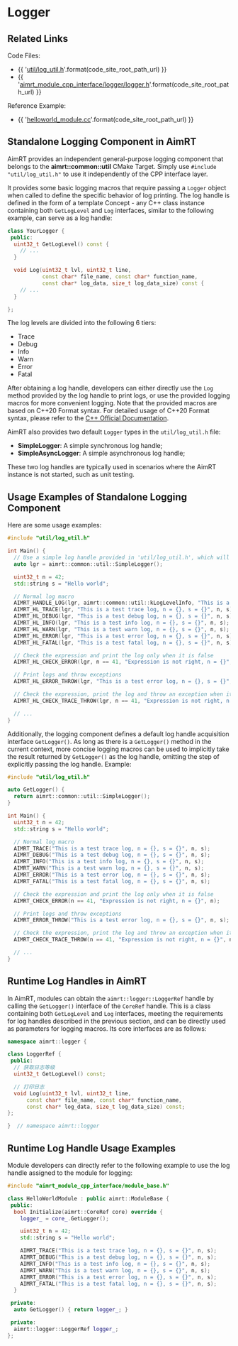 

# Logger

## Related Links

Code Files:
- {{ '[util/log_util.h]({}/src/common/util/log_util.h)'.format(code_site_root_path_url) }}
- {{ '[aimrt_module_cpp_interface/logger/logger.h]({}/src/interface/aimrt_module_cpp_interface/logger/logger.h)'.format(code_site_root_path_url) }}

Reference Example:
- {{ '[helloworld_module.cc]({}/src/examples/cpp/helloworld/module/helloworld_module/helloworld_module.cc)'.format(code_site_root_path_url) }}

## Standalone Logging Component in AimRT

AimRT provides an independent general-purpose logging component that belongs to the **aimrt::common::util** CMake Target. Simply use `#include "util/log_util.h"` to use it independently of the CPP interface layer.

It provides some basic logging macros that require passing a `Logger` object when called to define the specific behavior of log printing. The log handle is defined in the form of a template Concept - any C++ class instance containing both `GetLogLevel` and `Log` interfaces, similar to the following example, can serve as a log handle:

```cpp
class YourLogger {
 public:
  uint32_t GetLogLevel() const {
    // ...
  }

  void Log(uint32_t lvl, uint32_t line,
           const char* file_name, const char* function_name,
           const char* log_data, size_t log_data_size) const {
    // ...
  }

};
```

The log levels are divided into the following 6 tiers:
- Trace
- Debug
- Info
- Warn
- Error
- Fatal

After obtaining a log handle, developers can either directly use the `Log` method provided by the log handle to print logs, or use the provided logging macros for more convenient logging. Note that the provided macros are based on C++20 Format syntax. For detailed usage of C++20 Format syntax, please refer to the [C++ Official Documentation](https://en.cppreference.com/w/cpp/utility/format).

AimRT also provides two default `Logger` types in the `util/log_util.h` file:
- **SimpleLogger**: A simple synchronous log handle;
- **SimpleAsyncLogger**: A simple asynchronous log handle;

These two log handles are typically used in scenarios where the AimRT instance is not started, such as unit testing.

## Usage Examples of Standalone Logging Component

Here are some usage examples:
```cpp
#include "util/log_util.h"

int Main() {
  // Use a simple log handle provided in 'util/log_util.h', which will synchronously print logs on the console
  auto lgr = aimrt::common::util::SimpleLogger();

  uint32_t n = 42;
  std::string s = "Hello world";

  // Normal log macro
  AIMRT_HANDLE_LOG(lgr, aimrt::common::util::kLogLevelInfo, "This is a test log, n = {}, s = {}", n, s);
  AIMRT_HL_TRACE(lgr, "This is a test trace log, n = {}, s = {}", n, s);
  AIMRT_HL_DEBUG(lgr, "This is a test debug log, n = {}, s = {}", n, s);
  AIMRT_HL_INFO(lgr, "This is a test info log, n = {}, s = {}", n, s);
  AIMRT_HL_WARN(lgr, "This is a test warn log, n = {}, s = {}", n, s);
  AIMRT_HL_ERROR(lgr, "This is a test error log, n = {}, s = {}", n, s);
  AIMRT_HL_FATAL(lgr, "This is a test fatal log, n = {}, s = {}", n, s);

  // Check the expression and print the log only when it is false
  AIMRT_HL_CHECK_ERROR(lgr, n == 41, "Expression is not right, n = {}", n);

  // Print logs and throw exceptions
  AIMRT_HL_ERROR_THROW(lgr, "This is a test error log, n = {}, s = {}", n, s);

  // Check the expression, print the log and throw an exception when it is false
  AIMRT_HL_CHECK_TRACE_THROW(lgr, n == 41, "Expression is not right, n = {}", n);

  // ...
}
```

Additionally, the logging component defines a default log handle acquisition interface `GetLogger()`. As long as there is a `GetLogger()` method in the current context, more concise logging macros can be used to implicitly take the result returned by `GetLogger()` as the log handle, omitting the step of explicitly passing the log handle. Example:
```cpp
#include "util/log_util.h"

auto GetLogger() {
  return aimrt::common::util::SimpleLogger();
}

int Main() {
  uint32_t n = 42;
  std::string s = "Hello world";

  // Normal log macro
  AIMRT_TRACE("This is a test trace log, n = {}, s = {}", n, s);
  AIMRT_DEBUG("This is a test debug log, n = {}, s = {}", n, s);
  AIMRT_INFO("This is a test info log, n = {}, s = {}", n, s);
  AIMRT_WARN("This is a test warn log, n = {}, s = {}", n, s);
  AIMRT_ERROR("This is a test error log, n = {}, s = {}", n, s);
  AIMRT_FATAL("This is a test fatal log, n = {}, s = {}", n, s);

  // Check the expression and print the log only when it is false
  AIMRT_CHECK_ERROR(n == 41, "Expression is not right, n = {}", n);

  // Print logs and throw exceptions
  AIMRT_ERROR_THROW("This is a test error log, n = {}, s = {}", n, s);

  // Check the expression, print the log and throw an exception when it is false
  AIMRT_CHECK_TRACE_THROW(n == 41, "Expression is not right, n = {}", n);

  // ...
}
```

## Runtime Log Handles in AimRT

In AimRT, modules can obtain the `aimrt::logger::LoggerRef` handle by calling the `GetLogger()` interface of the `CoreRef` handle. This is a class containing both `GetLogLevel` and `Log` interfaces, meeting the requirements for log handles described in the previous section, and can be directly used as parameters for logging macros. Its core interfaces are as follows:
```cpp
namespace aimrt::logger {

class LoggerRef {
 public:
  // 获取日志等级
  uint32_t GetLogLevel() const;

  // 打印日志
  void Log(uint32_t lvl, uint32_t line,
      const char* file_name, const char* function_name,
      const char* log_data, size_t log_data_size) const;
};

}  // namespace aimrt::logger
```

## Runtime Log Handle Usage Examples

Module developers can directly refer to the following example to use the log handle assigned to the module for logging:
```cpp
#include "aimrt_module_cpp_interface/module_base.h"

class HelloWorldModule : public aimrt::ModuleBase {
 public:
  bool Initialize(aimrt::CoreRef core) override {
    logger_ = core_.GetLogger();

    uint32_t n = 42;
    std::string s = "Hello world";

    AIMRT_TRACE("This is a test trace log, n = {}, s = {}", n, s);
    AIMRT_DEBUG("This is a test debug log, n = {}, s = {}", n, s);
    AIMRT_INFO("This is a test info log, n = {}, s = {}", n, s);
    AIMRT_WARN("This is a test warn log, n = {}, s = {}", n, s);
    AIMRT_ERROR("This is a test error log, n = {}, s = {}", n, s);
    AIMRT_FATAL("This is a test fatal log, n = {}, s = {}", n, s);
  }

 private:
  auto GetLogger() { return logger_; }

 private:
  aimrt::logger::LoggerRef logger_;
};
```